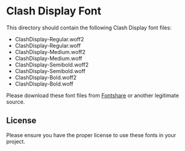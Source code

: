 # Clash Display Font

This directory should contain the following Clash Display font files:
- ClashDisplay-Regular.woff2
- ClashDisplay-Regular.woff
- ClashDisplay-Medium.woff2
- ClashDisplay-Medium.woff
- ClashDisplay-Semibold.woff2
- ClashDisplay-Semibold.woff
- ClashDisplay-Bold.woff2
- ClashDisplay-Bold.woff

Please download these font files from [Fontshare](https://www.fontshare.com/fonts/clash-display) or another legitimate source.

## License
Please ensure you have the proper license to use these fonts in your project.